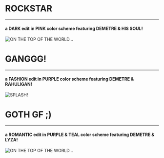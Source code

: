 
<!-- TRE -->
<html>
  <body>
  <h1> ROCKSTAR </h1>
  <hr>
  <h4> a DARK edit in PINK color scheme featuring DEMETRE & HIS SOUL! </h4>
  <img src="https://scontent-sea1-1.cdninstagram.com/vp/8a643cbe9ab8196868a62c1c12ea6c68/5D523F7E/t51.2885-15/e35/46121635_989019031303791_432047334790009214_n.jpg?_nc_ht=scontent-sea1-1.cdninstagram.com&se=7&ig_cache_key=MTkyMjg4MzU1MDc2OTg1MDQzMw%3D%3D.2" alt="ON THE TOP OF THE WORLD...">

  <h1> GANGGG! </h1>
  <hr>
  <h4> a FASHION edit in PURPLE color scheme featuring DEMETRE & RAHULIGAN! </h4>
  <img src="https://scontent-sea1-1.cdninstagram.com/vp/d3da9ebc5e71d3e6ab6c26b585f52b91/5D3B63CF/t51.2885-15/e35/36955372_1570899733015524_441763023053389824_n.jpg?_nc_ht=scontent-sea1-1.cdninstagram.com&se=7&ig_cache_key=MTgyODcxOTA5MjAwNjE5ODQ0MA%3D%3D.2" alt="SPLASH!">

  <h1> GOTH GF ;) </h1>
  <hr>
  <h4> a ROMANTIC edit in PURPLE & TEAL color scheme featuring DEMETRE & LYZA! </h4>
  <img src="https://scontent-sea1-1.cdninstagram.com/vp/e80b5f64ef2d8cb811c2e147a803a307/5D5B6B36/t51.2885-15/sh0.08/e35/p750x750/46841018_350695885510005_517653920966872423_n.jpg?_nc_ht=scontent-sea1-1.cdninstagram.com&ig_cache_key=MTkyOTUwMzIyMDk5MDE4OTE3NQ%3D%3D.2" alt="ON THE TOP OF THE WORLD...">
  </body>
</html>

